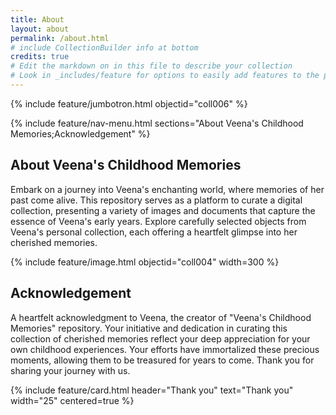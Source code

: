 ```yaml
---
title: About
layout: about
permalink: /about.html
# include CollectionBuilder info at bottom
credits: true
# Edit the markdown on in this file to describe your collection
# Look in _includes/feature for options to easily add features to the page
---
```


{% include feature/jumbotron.html objectid="coll006" %}

{% include feature/nav-menu.html sections="About Veena's Childhood Memories;Acknowledgement" %}

## About Veena's Childhood Memories


Embark on a journey into Veena's enchanting world, where memories of her past come alive. This repository serves as a platform to curate a digital collection, presenting a variety of images and documents that capture the essence of Veena's early years. Explore carefully selected objects from Veena's personal collection, each offering a heartfelt glimpse into her cherished memories.

{% include feature/image.html objectid="coll004" width=300 %}

## Acknowledgement


A heartfelt acknowledgment to Veena, the creator of "Veena's Childhood Memories" repository. Your initiative and dedication in curating this collection of cherished memories reflect your deep appreciation for your own childhood experiences. Your efforts have immortalized these precious moments, allowing them to be treasured for years to come. Thank you for sharing your journey with us.

 {% include feature/card.html header="Thank you" text="Thank you" width="25" centered=true %}
